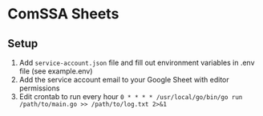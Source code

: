# ComSSA Sheets

## Setup

1. Add `service-account.json` file and fill out environment variables in .env file (see example.env)
2. Add the service account email to your Google Sheet with editor permissions
3. Edit crontab to run every hour
`0 * * * * /usr/local/go/bin/go run /path/to/main.go >> /path/to/log.txt 2>&1`
